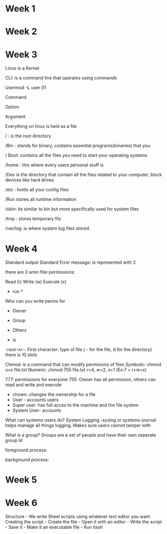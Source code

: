 
# Week 1
# Week 2
# Week 3
Linux is a Kernel 

CLI: is a command line that operates using commands 

Usermod -L user 01

Command

Option 

Argument

Everything on linux is held as a file 

/ : is the root directory 

/Bin : stands for binary, contains essential programs(binaries) that you 

/ Boot: contains all the files you need to start your operating systems

/home : this where every users personal stuff is

/Dev is the directory that contain all the files related to your computer, block devices like hard drives

/etc : holds all your config files

/Run stores all runtime information

/sbin: its similar to bin but more specifically used for system files

/tmp : stores temporary fils 

/var/log: is where system log files stored
# Week 4
Standard output
Standard Error message: is  represented with 2

there are 3 amin filie permissions:

Read (r)
Write (w)
Execute (x)
* run *

Who can you write perms for 
* Owner 

* Group

* Others
* is

-rwxr-xr--
First character: type of file ( - for the file, d for the directory)
there is 10 slots 

Chmod: is a command that can modify permisions of files
Symbolic: chmod u+x file.txt
Numeric: chmod 755 file.txt
r=4, w=2, x=1 (Ex:7 = r+w+x)

777: permissions for everyone
755: Owner has all permission, others can read and write and execute

* chown: changes the ownership for a file
* User - accounts users 
* Super user: has full acces to the machine and the file system
* System User- accounts 




What can systems users do? 
System Logging -syslog or systems-journal helps manage all things logging. Makes sure users cannot tamper with 


What is a group?
Groups are a set of people and have their own seperate group Id

foreground process:

background process:


# Week 5

# Week 6

Structure 
	- We write Sheel scripts using whatever text editor
	you want
Creating the script
	- Create the file
	- Open it with an editor
	- Write the script 
	- Save it
	- Make it an executable file
	- Run itssh
